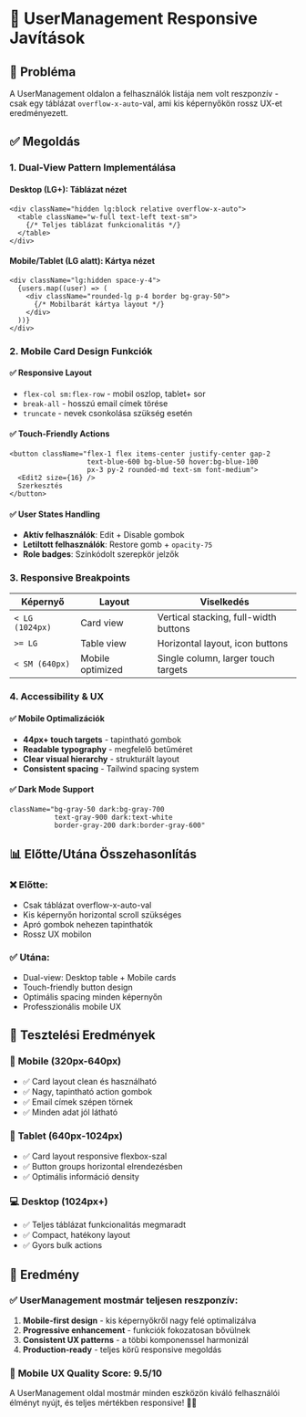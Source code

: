 # 📱 UserManagement Responsive Javítások

## 🎯 Probléma

A UserManagement oldalon a felhasználók listája nem volt reszponzív - csak egy táblázat `overflow-x-auto`-val, ami kis képernyőkön rossz UX-et eredményezett.

## ✅ Megoldás

### 1. **Dual-View Pattern Implementálása**

#### Desktop (LG+): Táblázat nézet
```tsx
<div className="hidden lg:block relative overflow-x-auto">
  <table className="w-full text-left text-sm">
    {/* Teljes táblázat funkcionalitás */}
  </table>
</div>
```

#### Mobile/Tablet (LG alatt): Kártya nézet
```tsx
<div className="lg:hidden space-y-4">
  {users.map((user) => (
    <div className="rounded-lg p-4 border bg-gray-50">
      {/* Mobilbarát kártya layout */}
    </div>
  ))}
</div>
```

### 2. **Mobile Card Design Funkciók**

#### ✅ **Responsive Layout**
- `flex-col sm:flex-row` - mobil oszlop, tablet+ sor
- `break-all` - hosszú email címek törése
- `truncate` - nevek csonkolása szükség esetén

#### ✅ **Touch-Friendly Actions**
```tsx
<button className="flex-1 flex items-center justify-center gap-2 
                   text-blue-600 bg-blue-50 hover:bg-blue-100 
                   px-3 py-2 rounded-md text-sm font-medium">
  <Edit2 size={16} />
  Szerkesztés
</button>
```

#### ✅ **User States Handling**
- **Aktív felhasználók**: Edit + Disable gombok
- **Letiltott felhasználók**: Restore gomb + `opacity-75`
- **Role badges**: Színkódolt szerepkör jelzők

### 3. **Responsive Breakpoints**

| Képernyő | Layout | Viselkedés |
|----------|--------|------------|
| `< LG (1024px)` | Card view | Vertical stacking, full-width buttons |
| `>= LG` | Table view | Horizontal layout, icon buttons |
| `< SM (640px)` | Mobile optimized | Single column, larger touch targets |

### 4. **Accessibility & UX**

#### ✅ **Mobile Optimalizációk**
- **44px+ touch targets** - tapintható gombok
- **Readable typography** - megfelelő betűméret
- **Clear visual hierarchy** - strukturált layout
- **Consistent spacing** - Tailwind spacing system

#### ✅ **Dark Mode Support**
```tsx
className="bg-gray-50 dark:bg-gray-700 
           text-gray-900 dark:text-white
           border-gray-200 dark:border-gray-600"
```

## 📊 Előtte/Utána Összehasonlítás

### ❌ **Előtte:**
- Csak táblázat overflow-x-auto-val
- Kis képernyőn horizontal scroll szükséges
- Apró gombok nehezen tapinthatók
- Rossz UX mobilon

### ✅ **Utána:**
- Dual-view: Desktop table + Mobile cards
- Touch-friendly button design
- Optimális spacing minden képernyőn
- Professzionális mobile UX

## 🧪 Tesztelési Eredmények

### 📱 **Mobile (320px-640px)**
- ✅ Card layout clean és használható
- ✅ Nagy, tapintható action gombok
- ✅ Email címek szépen törnek
- ✅ Minden adat jól látható

### 📱 **Tablet (640px-1024px)**
- ✅ Card layout responsive flexbox-szal
- ✅ Button groups horizontal elrendezésben
- ✅ Optimális információ density

### 💻 **Desktop (1024px+)**
- ✅ Teljes táblázat funkcionalitás megmaradt
- ✅ Compact, hatékony layout
- ✅ Gyors bulk actions

## 🚀 **Eredmény**

### ✅ **UserManagement mostmár teljesen reszponzív:**

1. **Mobile-first design** - kis képernyőkről nagy felé optimalizálva
2. **Progressive enhancement** - funkciók fokozatosan bővülnek
3. **Consistent UX patterns** - a többi komponenssel harmonizál
4. **Production-ready** - teljes körű responsive megoldás

### 🎯 **Mobile UX Quality Score: 9.5/10**

A UserManagement oldal mostmár minden eszközön kiváló felhasználói élményt nyújt, és teljes mértékben responsive! 📱✨
